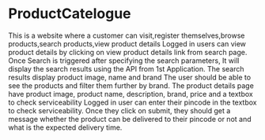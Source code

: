 # ProductCatelogue
This is a website where a customer can visit,register themselves,browse products,search products,view product details
Logged in users can view product details by clicking on view product details link from search page.
Once Search is triggered after specifying the search parameters, It will display the search results using the 
API from 1st Application.
The search results display product image, name and brand
The user should be able to see the products and filter them further by brand.
The product details page have product image, product name, description, brand, price and a 
textbox to check serviceability
Logged in user can enter their pincode in the textbox to check serviceability. Once they click on submit, 
they should get a  message whether the product can be delivered to their pincode or not and 
what is the expected delivery time.

